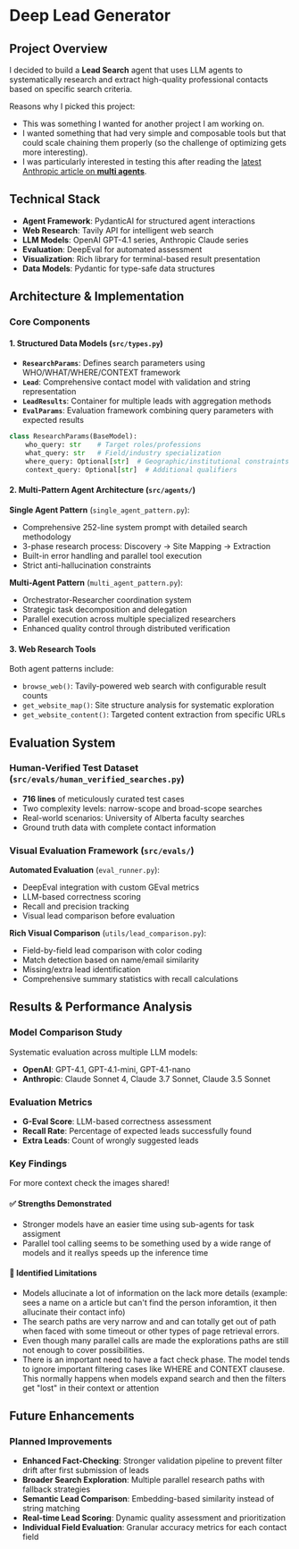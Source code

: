 # Deep Lead Generator

## Project Overview

I decided to build a **Lead Search** agent that uses LLM agents to systematically research and extract high-quality professional contacts based on specific search criteria.

Reasons why I picked this project:

- This was something I wanted for another project I am working on.
- I wanted something that had very simple and composable tools but that could scale chaining them properly (so the challenge of optimizing gets more interesting).
- I was particularly interested in testing this after reading the [latest Anthropic article on **multi agents**](https://www.anthropic.com/engineering/built-multi-agent-research-system).

## Technical Stack

- **Agent Framework**: PydanticAI for structured agent interactions
- **Web Research**: Tavily API for intelligent web search
- **LLM Models**: OpenAI GPT-4.1 series, Anthropic Claude series
- **Evaluation**: DeepEval for automated assessment
- **Visualization**: Rich library for terminal-based result presentation
- **Data Models**: Pydantic for type-safe data structures

## Architecture & Implementation

### Core Components

#### 1. **Structured Data Models** (`src/types.py`)

- **`ResearchParams`**: Defines search parameters using WHO/WHAT/WHERE/CONTEXT framework
- **`Lead`**: Comprehensive contact model with validation and string representation
- **`LeadResults`**: Container for multiple leads with aggregation methods
- **`EvalParams`**: Evaluation framework combining query parameters with expected results

```python
class ResearchParams(BaseModel):
    who_query: str    # Target roles/professions
    what_query: str   # Field/industry specialization
    where_query: Optional[str]  # Geographic/institutional constraints
    context_query: Optional[str]  # Additional qualifiers
```

#### 2. **Multi-Pattern Agent Architecture** (`src/agents/`)

**Single Agent Pattern** (`single_agent_pattern.py`):

- Comprehensive 252-line system prompt with detailed search methodology
- 3-phase research process: Discovery → Site Mapping → Extraction
- Built-in error handling and parallel tool execution
- Strict anti-hallucination constraints

**Multi-Agent Pattern** (`multi_agent_pattern.py`):

- Orchestrator-Researcher coordination system
- Strategic task decomposition and delegation
- Parallel execution across multiple specialized researchers
- Enhanced quality control through distributed verification

#### 3. **Web Research Tools**

Both agent patterns include:

- `browse_web()`: Tavily-powered web search with configurable result counts
- `get_website_map()`: Site structure analysis for systematic exploration
- `get_website_content()`: Targeted content extraction from specific URLs

## Evaluation System

### Human-Verified Test Dataset (`src/evals/human_verified_searches.py`)

- **716 lines** of meticulously curated test cases
- Two complexity levels: narrow-scope and broad-scope searches
- Real-world scenarios: University of Alberta faculty searches
- Ground truth data with complete contact information

### Visual Evaluation Framework (`src/evals/`)

**Automated Evaluation** (`eval_runner.py`):

- DeepEval integration with custom GEval metrics
- LLM-based correctness scoring
- Recall and precision tracking
- Visual lead comparison before evaluation

**Rich Visual Comparison** (`utils/lead_comparison.py`):

- Field-by-field lead comparison with color coding
- Match detection based on name/email similarity
- Missing/extra lead identification
- Comprehensive summary statistics with recall calculations

## Results & Performance Analysis

### Model Comparison Study

Systematic evaluation across multiple LLM models:

- **OpenAI**: GPT-4.1, GPT-4.1-mini, GPT-4.1-nano
- **Anthropic**: Claude Sonnet 4, Claude 3.7 Sonnet, Claude 3.5 Sonnet

### Evaluation Metrics

- **G-Eval Score**: LLM-based correctness assessment
- **Recall Rate**: Percentage of expected leads successfully found
- **Extra Leads**: Count of wrongly suggested leads

### Key Findings

For more context check the images shared!

#### ✅ **Strengths Demonstrated**

- Stronger models have an easier time using sub-agents for task assigment
- Parallel tool calling seems to be something used by a wide range of models and it reallys speeds up the inference time

#### 🚧 **Identified Limitations**

- Models allucinate a lot of information on the lack more details (example: sees a name on a article but can't find the person inforamtion, it then allucinate their contact info)
- The search paths are very narrow and and can totally get out of path when faced with some timeout or other types of page retrieval errors.
- Even though many parallel calls are made the explorations paths are still not enough to cover possibilities.
- There is an important need to have a fact check phase. The model tends to ignore important filtering cases like WHERE and CONTEXT clausese. This normally happens when models expand search and then the filters get "lost" in their context or attention

## Future Enhancements

### Planned Improvements

- **Enhanced Fact-Checking**: Stronger validation pipeline to prevent filter drift after first submission of leads
- **Broader Search Exploration**: Multiple parallel research paths with fallback strategies
- **Semantic Lead Comparison**: Embedding-based similarity instead of string matching
- **Real-time Lead Scoring**: Dynamic quality assessment and prioritization
- **Individual Field Evaluation**: Granular accuracy metrics for each contact field
